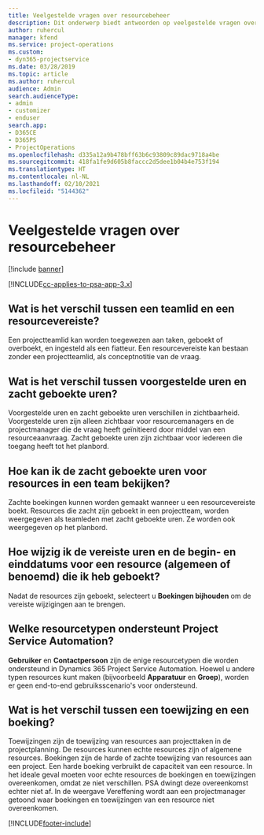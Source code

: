 ```yaml
---
title: Veelgestelde vragen over resourcebeheer
description: Dit onderwerp biedt antwoorden op veelgestelde vragen over resourcebeheer.
author: ruhercul
manager: kfend
ms.service: project-operations
ms.custom:
- dyn365-projectservice
ms.date: 03/28/2019
ms.topic: article
ms.author: ruhercul
audience: Admin
search.audienceType:
- admin
- customizer
- enduser
search.app:
- D365CE
- D365PS
- ProjectOperations
ms.openlocfilehash: d335a12a9b478bff63b6c93809c89dac9718a4be
ms.sourcegitcommit: 418fa1fe9d605b8faccc2d5dee1b04b4e753f194
ms.translationtype: HT
ms.contentlocale: nl-NL
ms.lasthandoff: 02/10/2021
ms.locfileid: "5144362"
---
```

# <a name="resource-management-faq"></a>Veelgestelde vragen over resourcebeheer

[!include [banner](../includes/psa-now-project-operations.md)]

[!INCLUDE[cc-applies-to-psa-app-3.x](../includes/cc-applies-to-psa-app-3x.md)]

## <a name="what-is-the-difference-between-a-team-member-and-a-resource-requirement"></a>Wat is het verschil tussen een teamlid en een resourcevereiste?

Een projectteamlid kan worden toegewezen aan taken, geboekt of overboekt, en ingesteld als een fiatteur. Een resourcevereiste kan bestaan zonder een projectteamlid, als conceptnotitie van de vraag. 

## <a name="what-is-the-difference-between-proposed-and-soft-booked-hours"></a>Wat is het verschil tussen voorgestelde uren en zacht geboekte uren?

Voorgestelde uren en zacht geboekte uren verschillen in zichtbaarheid. Voorgestelde uren zijn alleen zichtbaar voor resourcemanagers en de projectmanager die de vraag heeft geïnitieerd door middel van een resourceaanvraag. Zacht geboekte uren zijn zichtbaar voor iedereen die toegang heeft tot het planbord.

## <a name="how-can-i-see-the-soft-booked-hours-for-resources-on-a-team"></a>Hoe kan ik de zacht geboekte uren voor resources in een team bekijken?

Zachte boekingen kunnen worden gemaakt wanneer u een resourcevereiste boekt. Resources die zacht zijn geboekt in een projectteam, worden weergegeven als teamleden met zacht geboekte uren. Ze worden ook weergegeven op het planbord.

## <a name="how-do-i-change-the-required-hours-and-the-start-and-end-dates-for-a-resource-generic-or-named-that-i-booked"></a>Hoe wijzig ik de vereiste uren en de begin- en einddatums voor een resource (algemeen of benoemd) die ik heb geboekt?

Nadat de resources zijn geboekt, selecteert u **Boekingen bijhouden** om de vereiste wijzigingen aan te brengen.

## <a name="what-resources-types-does-project-service-automation-support"></a>Welke resourcetypen ondersteunt Project Service Automation?

**Gebruiker** en **Contactpersoon** zijn de enige resourcetypen die worden ondersteund in Dynamics 365 Project Service Automation. Hoewel u andere typen resources kunt maken (bijvoorbeeld **Apparatuur** en **Groep**), worden er geen end-to-end gebruiksscenario's voor ondersteund.

## <a name="what-is-the-difference-between-an-assignment-and-a-booking"></a>Wat is het verschil tussen een toewijzing en een boeking?

Toewijzingen zijn de toewijzing van resources aan projecttaken in de projectplanning. De resources kunnen echte resources zijn of algemene resources. Boekingen zijn de harde of zachte toewijzing van resources aan een project. Een harde boeking verbruikt de capaciteit van een resource. In het ideale geval moeten voor echte resources de boekingen en toewijzingen overeenkomen, omdat ze niet verschillen. PSA dwingt deze overeenkomst echter niet af. In de weergave Vereffening wordt aan een projectmanager getoond waar boekingen en toewijzingen van een resource niet overeenkomen.


[!INCLUDE[footer-include](../includes/footer-banner.md)]